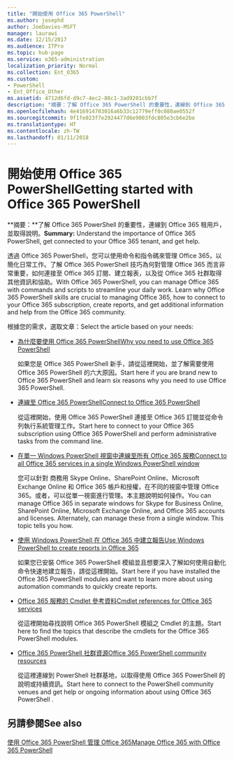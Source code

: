 ```yaml
---
title: "開始使用 Office 365 PowerShell"
ms.author: josephd
author: JoeDavies-MSFT
manager: laurawi
ms.date: 12/15/2017
ms.audience: ITPro
ms.topic: hub-page
ms.service: o365-administration
localization_priority: Normal
ms.collection: Ent_O365
ms.custom:
- PowerShell
- Ent_Office_Other
ms.assetid: 4712d6fd-d9c7-4ec2-88c1-3ad9201cbb7f
description: "摘要：了解 Office 365 PowerShell 的重要性，連線到 Office 365 租用戶，並取得說明。"
ms.openlocfilehash: 4e416914703016a6b33c12779eff0c080ae0552f
ms.sourcegitcommit: 9f1fe023f7e2924477d6e9003fdc805e3cb6e2be
ms.translationtype: HT
ms.contentlocale: zh-TW
ms.lasthandoff: 01/11/2018
---
```

# <a name="getting-started-with-office-365-powershell"></a><span data-ttu-id="8bac1-103">開始使用 Office 365 PowerShell</span><span class="sxs-lookup"><span data-stu-id="8bac1-103">Getting started with Office 365 PowerShell</span></span>

 <span data-ttu-id="8bac1-104">**摘要：**了解 Office 365 PowerShell 的重要性，連線到 Office 365 租用戶，並取得說明。</span><span class="sxs-lookup"><span data-stu-id="8bac1-104">**Summary:** Understand the importance of Office 365 PowerShell, get connected to your Office 365 tenant, and get help.</span></span>
  
<span data-ttu-id="8bac1-p101">透過 Office 365 PowerShell，您可以使用命令和指令碼來管理 Office 365，以簡化日常工作。了解 Office 365 PowerShell 技巧為何對管理 Office 365 而言非常重要，如何連接至 Office 365 訂閱、建立報表，以及從 Office 365 社群取得其他資訊和協助。</span><span class="sxs-lookup"><span data-stu-id="8bac1-p101">With Office 365 PowerShell, you can manage Office 365 with commands and scripts to streamline your daily work. Learn why Office 365 PowerShell skills are crucial to managing Office 365, how to connect to your Office 365 subscription, create reports, and get additional information and help from the Office 365 community.</span></span>
  
<span data-ttu-id="8bac1-107">根據您的需求，選取文章：</span><span class="sxs-lookup"><span data-stu-id="8bac1-107">Select the article based on your needs:</span></span>
  
- [<span data-ttu-id="8bac1-108">為什麼要使用 Office 365 PowerShell</span><span class="sxs-lookup"><span data-stu-id="8bac1-108">Why you need to use Office 365 PowerShell</span></span>](why-you-need-to-use-office-365-powershell.md)
    
    <span data-ttu-id="8bac1-109">如果您是 Office 365 PowerShell 新手，請從這裡開始，並了解需要使用 Office 365 PowerShell 的六大原因。</span><span class="sxs-lookup"><span data-stu-id="8bac1-109">Start here if you are brand new to Office 365 PowerShell and learn six reasons why you need to use Office 365 PowerShell.</span></span> 
    
- [<span data-ttu-id="8bac1-110">連線至 Office 365 PowerShell</span><span class="sxs-lookup"><span data-stu-id="8bac1-110">Connect to Office 365 PowerShell</span></span>](connect-to-office-365-powershell.md)
    
    <span data-ttu-id="8bac1-111">從這裡開始，使用 Office 365 PowerShell 連接至 Office 365 訂閱並從命令列執行系統管理工作。</span><span class="sxs-lookup"><span data-stu-id="8bac1-111">Start here to connect to your Office 365 subscription using Office 365 PowerShell and perform administrative tasks from the command line.</span></span>
    
- [<span data-ttu-id="8bac1-112">在單一 Windows PowerShell 視窗中連線至所有 Office 365 服務</span><span class="sxs-lookup"><span data-stu-id="8bac1-112">Connect to all Office 365 services in a single Windows PowerShell window</span></span>](connect-to-all-office-365-services-in-a-single-windows-powershell-window.md)
    
    <span data-ttu-id="8bac1-p102">您可以針對 商務用 Skype Online、SharePoint Online、Microsoft Exchange Online 和 Office 365 帳戶和授權，在不同的視窗中管理 Office 365。或者，可以從單一視窗進行管理。本主題說明如何操作。</span><span class="sxs-lookup"><span data-stu-id="8bac1-p102">You can manage Office 365 in separate windows for Skype for Business Online, SharePoint Online, Microsoft Exchange Online, and Office 365 accounts and licenses. Alternately, can manage these from a single window. This topic tells you how.</span></span>
    
- [<span data-ttu-id="8bac1-116">使用 Windows PowerShell 在 Office 365 中建立報告</span><span class="sxs-lookup"><span data-stu-id="8bac1-116">Use Windows PowerShell to create reports in Office 365</span></span>](use-windows-powershell-to-create-reports-in-office-365.md)
    
    <span data-ttu-id="8bac1-117">如果您已安裝 Office 365 PowerShell 模組並且想要深入了解如何使用自動化命令快速地建立報告，請從這裡開始。</span><span class="sxs-lookup"><span data-stu-id="8bac1-117">Start here if you have installed the Office 365 PowerShell modules and want to learn more about using automation commands to quickly create reports.</span></span> 
    
- [<span data-ttu-id="8bac1-118">Office 365 服務的 Cmdlet 參考資料</span><span class="sxs-lookup"><span data-stu-id="8bac1-118">Cmdlet references for Office 365 services</span></span>](cmdlet-references-for-office-365-services.md)
    
    <span data-ttu-id="8bac1-119">從這裡開始尋找說明 Office 365 PowerShell 模組之 Cmdlet 的主題。</span><span class="sxs-lookup"><span data-stu-id="8bac1-119">Start here to find the topics that describe the cmdlets for the Office 365 PowerShell modules.</span></span>
    
- [<span data-ttu-id="8bac1-120">Office 365 PowerShell 社群資源</span><span class="sxs-lookup"><span data-stu-id="8bac1-120">Office 365 PowerShell community resources</span></span>](office-365-powershell-community-resources.md)
    
    <span data-ttu-id="8bac1-121">從這裡連線到 PowerShell 社群基地，以取得使用 Office 365 PowerShell 的說明或持續資訊。</span><span class="sxs-lookup"><span data-stu-id="8bac1-121">Start here to connect to the PowerShell community venues and get help or ongoing information about using Office 365 PowerShell .</span></span>
    
## <a name="see-also"></a><span data-ttu-id="8bac1-122">另請參閱</span><span class="sxs-lookup"><span data-stu-id="8bac1-122">See also</span></span>

#### 

[<span data-ttu-id="8bac1-123">使用 Office 365 PowerShell 管理 Office 365</span><span class="sxs-lookup"><span data-stu-id="8bac1-123">Manage Office 365 with Office 365 PowerShell</span></span>](manage-office-365-with-office-365-powershell.md)

